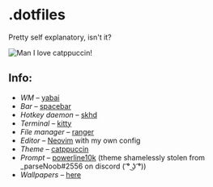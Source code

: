 # .dotfiles

Pretty self explanatory, isn't it?

![Man I love catppuccin!](/assets/milc.png)

## Info:
- *WM* – [yabai](https://github.com/koekeishiya/yabai)
- *Bar* – [spacebar](https://github.com/cmacrae/spacebar)
- *Hotkey daemon* – [skhd](https://github.com/koekeishiya/skhd)
- *Terminal* – [kitty](https://github.com/kovidgoyal/kitty)
- *File manager* – [ranger](https://github.com/ranger/ranger)
- *Editor* – [Neovim](https://github.com/neovim/neovim) with my own config
- *Theme* – [catppuccin](https://github.com/catppuccin)
- *Prompt* – [powerline10k](https://github.com/romkatv/powerlevel10k) (theme shamelessly stolen from _parseNoob#2556 on discord ( ͡° ͜ʖ ͡°))
- *Wallpapers* – [here](/wallpapers)
